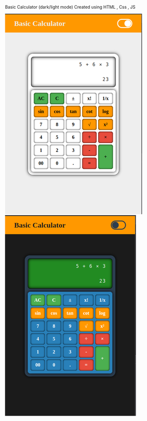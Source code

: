 Basic Calculator (dark/light mode)
Created using HTML , Css , JS



![alt text](<Screenshot from 2025-03-23 16-00-08.png>)
![alt text](<Screenshot from 2025-03-23 16-02-21.png>)